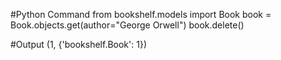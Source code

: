 #Python Command
from bookshelf.models import Book
book = Book.objects.get(author="George Orwell")
book.delete()


#Output
(1, {'bookshelf.Book': 1})
